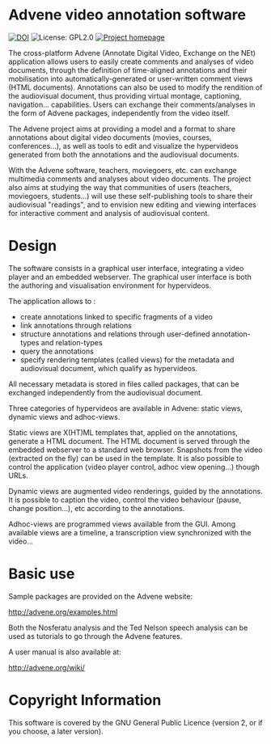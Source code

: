 Advene video annotation software
================================

[![DOI](https://zenodo.org/badge/DOI/10.5281/zenodo.1003149.svg)](https://doi.org/10.5281/zenodo.1003149)
![License: GPL2.0](https://img.shields.io/github/license/oaubert/advene)
[![Project homepage](https://img.shields.io/badge/Project%20homepage-advene.org-ff0080)](https://advene.org)

The cross-platform Advene (Annotate Digital Video, Exchange on the
NEt) application allows users to easily create comments and analyses
of video documents, through the definition of time-aligned annotations
and their mobilisation into automatically-generated or user-written
comment views (HTML documents). Annotations can also be used to modify
the rendition of the audiovisual document, thus providing virtual
montage, captioning, navigation... capabilities. Users can exchange
their comments/analyses in the form of Advene packages, independently
from the video itself.

The Advene project aims at providing a model and a format to share
annotations about digital video documents (movies, courses,
conferences...), as well as tools to edit and visualize the
hypervideos generated from both the annotations and the audiovisual
documents.

With the Advene software, teachers, moviegoers, etc. can exchange
multimedia comments and analyses about video documents. The project
also aims at studying the way that communities of users (teachers,
moviegoers, students...) will use these self-publishing tools to share
their audiovisual "readings", and to envision new editing and viewing
interfaces for interactive comment and analysis of audiovisual
content.

Design
======

The software consists in a graphical user interface, integrating a
video player and an embedded webserver. The graphical user interface
is both the authoring and visualisation environment for hypervideos.

The application allows to :
  - create annotations linked to specific fragments of a video
  - link annotations through relations
  - structure annotations and relations through user-defined
    annotation-types and relation-types
  - query the annotations
  - specify rendering templates (called views) for the metadata and
    audiovisual document, which qualify as hypervideos.

All necessary metadata is stored in files called packages, that can be
exchanged independently from the audiovisual document.

Three categories of hypervideos are available in Advene: static views,
dynamic views and adhoc-views.

Static views are X(HT)ML templates that, applied on the annotations,
generate a HTML document. The HTML document is served through the
embedded webserver to a standard web browser. Snapshots from the video
(extracted on the fly) can be used in the template. It is also
possible to control the application (video player control, adhoc view
opening...) though URLs.

Dynamic views are augmented video renderings, guided by the
annotations. It is possible to caption the video, control the video
behaviour (pause, change position...), etc according to the
annotations.

Adhoc-views are programmed views available from the GUI. Among
available views are a timeline, a transcription view synchronized with
the video...

Basic use
=========

Sample packages are provided on the Advene website:

 http://advene.org/examples.html

Both the Nosferatu analysis and the Ted Nelson speech analysis can be
used as tutorials to go through the Advene features.

A user manual is also available at:

http://advene.org/wiki/

Copyright Information
=====================

This software is covered by the GNU General Public Licence
(version 2, or if you choose, a later version).
